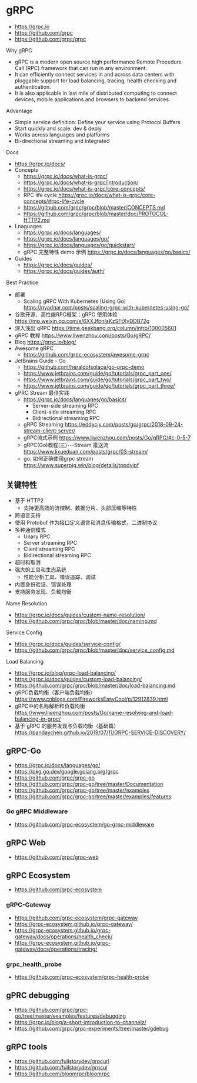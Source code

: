 # gRPC
- https://grpc.io
- https://github.com/grpc
- https://github.com/grpc/grpc

Why gRPC
- gRPC is a modern open source high performance Remote Procedure Call (RPC) framework that can run in any environment.
- It can efficiently connect services in and across data centers with pluggable support for load balancing, tracing, health checking and authentication.
- It is also applicable in last mile of distributed computing to connect devices, mobile applications and browsers to backend services.

Advantage
- Simple service definition: Define your service using Protocol Buffers
- Start quickly and scale: dev & deply
- Works across languages and platforms
- Bi-directional streaming and integrated

Docs
- https://grpc.io/docs/
- Concepts
  - https://grpc.io/docs/what-is-grpc/
  - https://grpc.io/docs/what-is-grpc/introduction/
  - https://grpc.io/docs/what-is-grpc/core-concepts/
  - RPC life cycle https://grpc.io/docs/what-is-grpc/core-concepts/#rpc-life-cycle
  - https://github.com/grpc/grpc/blob/master/CONCEPTS.md
  - https://github.com/grpc/grpc/blob/master/doc/PROTOCOL-HTTP2.md
- Lnaguages
  - https://grpc.io/docs/languages/
  - https://grpc.io/docs/languages/go/
  - https://grpc.io/docs/languages/go/quickstart/
  - gRPC 完整特性 demo 示例 https://grpc.io/docs/languages/go/basics/
- Guides
  - https://grpc.io/docs/guides/
  - https://grpc.io/docs/guides/auth/

Best Practice
- 部署
  - Scaling gRPC With Kubernetes (Using Go) https://nyadgar.com/posts/scaling-grpc-with-kubernetes-using-go/
- 谷歌开源、高性能RPC框架：gRPC 使用体验 https://mp.weixin.qq.com/s/6XXJfbnIaKzSFtXyDDB72g
- 深入浅出 gRPC https://time.geekbang.org/column/intro/100005601
- gRPC 教程 https://www.liwenzhou.com/posts/Go/gRPC/
- Blog https://grpc.io/blog/
- Awesome gRPC
  - https://github.com/grpc-ecosystem/awesome-grpc
- JetBrains Guide - Go
  - https://github.com/heraldofsolace/go-grpc-demo
  - https://www.jetbrains.com/guide/go/tutorials/grpc_part_one/
  - https://www.jetbrains.com/guide/go/tutorials/grpc_part_two/
  - https://www.jetbrains.com/guide/go/tutorials/grpc_part_three/
- gPRC Stream 最佳实践
  - https://grpc.io/docs/languages/go/basics/
    - Server-side streaming RPC
    - Client-side streaming RPC
    - Bidirectional streaming RPC
  - gRPC Streaming https://eddycjy.com/posts/go/grpc/2018-09-24-stream-client-server/
  - gRPC流式示例 https://www.liwenzhou.com/posts/Go/gRPC/#c-0-5-7
  - gRPC(Go)教程(三)---Stream 推送流 https://www.lixueduan.com/posts/grpc/03-stream/
  - go: 如何正确使用grpc stream https://www.superpig.win/blog/details/tppdvipf


## 关键特性
- 基于 HTTP2
  - 支持更高效的流控制、数据分片、头部压缩等特性
- 跨语言支持
- 使用 Protobuf 作为接口定义语言和消息传输格式，二进制协议
- 多种通信模式
  - Unary RPC
  - Server streaming RPC
  - Client streaming RPC
  - Bidirectional streaming RPC
- 超时和取消
- 强大的工具和生态系统
  - 性能分析工具、错误追踪、调试
- 内置身份验证、错误处理
- 支持服务发现、负载均衡

Name Resolution
- https://grpc.io/docs/guides/custom-name-resolution/
- https://github.com/grpc/grpc/blob/master/doc/naming.md

Service Config
- https://grpc.io/docs/guides/service-config/
- https://github.com/grpc/grpc/blob/master/doc/service_config.md

Load Balancing
  - https://grpc.io/blog/grpc-load-balancing/
  - https://grpc.io/docs/guides/custom-load-balancing/
  - https://github.com/grpc/grpc/blob/master/doc/load-balancing.md
  - gRPC负载均衡（客户端负载均衡）https://www.cnblogs.com/FireworksEasyCool/p/12912839.html
  - gRPC中的名称解析和负载均衡 https://www.liwenzhou.com/posts/Go/name-resolving-and-load-balancing-in-grpc/
  - 基于 gRPC 的服务发现与负载均衡（基础篇）https://pandaychen.github.io/2019/07/11/GRPC-SERVICE-DISCOVERY/


## gRPC-Go
- https://grpc.io/docs/languages/go/
- https://pkg.go.dev/google.golang.org/grpc
- https://github.com/grpc/grpc-go
- https://github.com/grpc/grpc-go/tree/master/Documentation
- https://github.com/grpc/grpc-go/tree/master/examples
- https://github.com/grpc/grpc-go/tree/master/examples/features

### Go gRPC Middleware
- https://github.com/grpc-ecosystem/go-grpc-middleware


## gRPC Web
- https://github.com/grpc/grpc-web


## gRPC Ecosystem
- https://github.com/grpc-ecosystem

### gRPC-Gateway
- https://github.com/grpc-ecosystem/grpc-gateway
- https://grpc-ecosystem.github.io/grpc-gateway/
- https://grpc-ecosystem.github.io/grpc-gateway/docs/operations/health_check/
- https://grpc-ecosystem.github.io/grpc-gateway/docs/operations/tracing/

### grpc_health_probe
- https://github.com/grpc-ecosystem/grpc-health-probe


## gPRC debugging
- https://github.com/grpc/grpc-go/tree/master/examples/features/debugging
- https://grpc.io/blog/a-short-introduction-to-channelz/
- https://github.com/grpc/grpc-experiments/tree/master/gdebug


## gRPC tools
- https://github.com/fullstorydev/grpcurl
- https://github.com/fullstorydev/grpcui
- https://github.com/bloomrpc/bloomrpc
